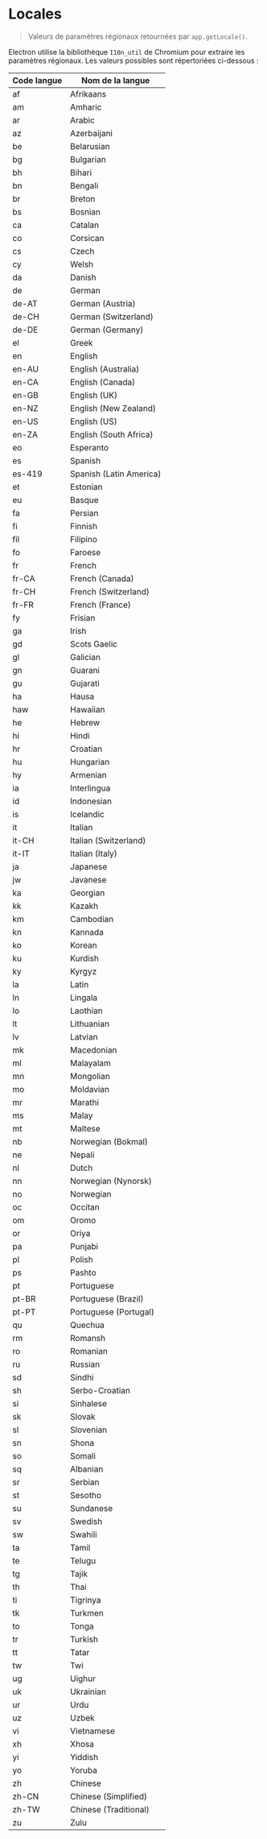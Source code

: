 # Locales

> Valeurs de paramètres régionaux retournées par `app.getLocale()`.

Electron utilise la bibliothèque `I10n_util` de Chromium pour extraire les paramètres régionaux. Les valeurs possibles sont répertoriées ci-dessous :

| Code langue | Nom de la langue        |
| ----------- | ----------------------- |
| af          | Afrikaans               |
| am          | Amharic                 |
| ar          | Arabic                  |
| az          | Azerbaijani             |
| be          | Belarusian              |
| bg          | Bulgarian               |
| bh          | Bihari                  |
| bn          | Bengali                 |
| br          | Breton                  |
| bs          | Bosnian                 |
| ca          | Catalan                 |
| co          | Corsican                |
| cs          | Czech                   |
| cy          | Welsh                   |
| da          | Danish                  |
| de          | German                  |
| de-AT       | German (Austria)        |
| de-CH       | German (Switzerland)    |
| de-DE       | German (Germany)        |
| el          | Greek                   |
| en          | English                 |
| en-AU       | English (Australia)     |
| en-CA       | English (Canada)        |
| en-GB       | English (UK)            |
| en-NZ       | English (New Zealand)   |
| en-US       | English (US)            |
| en-ZA       | English (South Africa)  |
| eo          | Esperanto               |
| es          | Spanish                 |
| es-419      | Spanish (Latin America) |
| et          | Estonian                |
| eu          | Basque                  |
| fa          | Persian                 |
| fi          | Finnish                 |
| fil         | Filipino                |
| fo          | Faroese                 |
| fr          | French                  |
| fr-CA       | French (Canada)         |
| fr-CH       | French (Switzerland)    |
| fr-FR       | French (France)         |
| fy          | Frisian                 |
| ga          | Irish                   |
| gd          | Scots Gaelic            |
| gl          | Galician                |
| gn          | Guarani                 |
| gu          | Gujarati                |
| ha          | Hausa                   |
| haw         | Hawaiian                |
| he          | Hebrew                  |
| hi          | Hindi                   |
| hr          | Croatian                |
| hu          | Hungarian               |
| hy          | Armenian                |
| ia          | Interlingua             |
| id          | Indonesian              |
| is          | Icelandic               |
| it          | Italian                 |
| it-CH       | Italian (Switzerland)   |
| it-IT       | Italian (Italy)         |
| ja          | Japanese                |
| jw          | Javanese                |
| ka          | Georgian                |
| kk          | Kazakh                  |
| km          | Cambodian               |
| kn          | Kannada                 |
| ko          | Korean                  |
| ku          | Kurdish                 |
| ky          | Kyrgyz                  |
| la          | Latin                   |
| ln          | Lingala                 |
| lo          | Laothian                |
| lt          | Lithuanian              |
| lv          | Latvian                 |
| mk          | Macedonian              |
| ml          | Malayalam               |
| mn          | Mongolian               |
| mo          | Moldavian               |
| mr          | Marathi                 |
| ms          | Malay                   |
| mt          | Maltese                 |
| nb          | Norwegian (Bokmal)      |
| ne          | Nepali                  |
| nl          | Dutch                   |
| nn          | Norwegian (Nynorsk)     |
| no          | Norwegian               |
| oc          | Occitan                 |
| om          | Oromo                   |
| or          | Oriya                   |
| pa          | Punjabi                 |
| pl          | Polish                  |
| ps          | Pashto                  |
| pt          | Portuguese              |
| pt-BR       | Portuguese (Brazil)     |
| pt-PT       | Portuguese (Portugal)   |
| qu          | Quechua                 |
| rm          | Romansh                 |
| ro          | Romanian                |
| ru          | Russian                 |
| sd          | Sindhi                  |
| sh          | Serbo-Croatian          |
| si          | Sinhalese               |
| sk          | Slovak                  |
| sl          | Slovenian               |
| sn          | Shona                   |
| so          | Somali                  |
| sq          | Albanian                |
| sr          | Serbian                 |
| st          | Sesotho                 |
| su          | Sundanese               |
| sv          | Swedish                 |
| sw          | Swahili                 |
| ta          | Tamil                   |
| te          | Telugu                  |
| tg          | Tajik                   |
| th          | Thai                    |
| ti          | Tigrinya                |
| tk          | Turkmen                 |
| to          | Tonga                   |
| tr          | Turkish                 |
| tt          | Tatar                   |
| tw          | Twi                     |
| ug          | Uighur                  |
| uk          | Ukrainian               |
| ur          | Urdu                    |
| uz          | Uzbek                   |
| vi          | Vietnamese              |
| xh          | Xhosa                   |
| yi          | Yiddish                 |
| yo          | Yoruba                  |
| zh          | Chinese                 |
| zh-CN       | Chinese (Simplified)    |
| zh-TW       | Chinese (Traditional)   |
| zu          | Zulu                    |